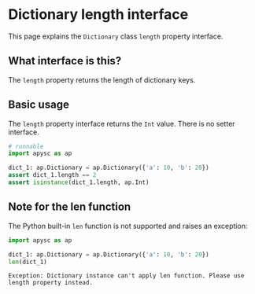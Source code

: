 # Dictionary length interface

This page explains the `Dictionary` class `length` property interface.

## What interface is this?

The `length` property returns the length of dictionary keys.

## Basic usage

The `length` property interface returns the `Int` value. There is no setter interface.

```py
# runnable
import apysc as ap

dict_1: ap.Dictionary = ap.Dictionary({'a': 10, 'b': 20})
assert dict_1.length == 2
assert isinstance(dict_1.length, ap.Int)
```

## Note for the len function

The Python built-in `len` function is not supported and raises an exception:

```py
import apysc as ap

dict_1: ap.Dictionary = ap.Dictionary({'a': 10, 'b': 20})
len(dict_1)
```

```
Exception: Dictionary instance can't apply len function. Please use length property instead.
```

